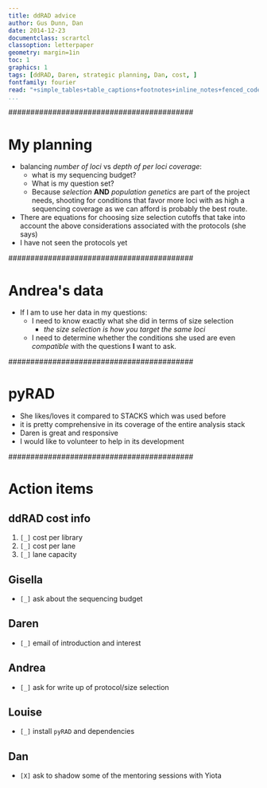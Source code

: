 ```yaml
---
title: ddRAD advice
author: Gus Dunn, Dan
date: 2014-12-23
documentclass: scrartcl
classoption: letterpaper
geometry: margin=1in
toc: 1
graphics: 1
tags: [ddRAD, Daren, strategic planning, Dan, cost, ]
fontfamily: fourier
read: "+simple_tables+table_captions+footnotes+inline_notes+fenced_code_blocks+fenced_code_attributes+fancy_lists+definition_lists+superscript+subscript+tex_math_dollars"
...
```




##########################################

# My planning #

- balancing _number of loci_ vs _depth of per loci coverage_:
    - what is my sequencing budget?
    - What is my question set?
    - Because _selection_ __AND__ _population genetics_ are part of the project needs, shooting for conditions that favor more loci with as high a sequencing coverage as we can afford is probably the best route.
- There are equations for choosing size selection cutoffs that take into account the above considerations associated with the protocols (she says)
- I have not seen the protocols yet


##########################################

# Andrea's data #

- If I am to use her data in my questions:
    - I need to know exactly what she did in terms of size selection
        - _the size selection is how you target the same loci_
    - I need to determine whether the conditions she used are even _compatible_ with the questions __I__ want to ask.

##########################################

# pyRAD #

- She likes/loves it compared to STACKS which was used before
- it is pretty comprehensive in its coverage of the entire analysis stack
- Daren is great and responsive
- I would like to volunteer to help in its development

##########################################

# Action items #

## ddRAD cost info ##

1. `[_]` cost per library
1. `[_]` cost per lane
1. `[_]` lane capacity

## Gisella ##

- `[_]` ask about the sequencing budget


## Daren ##

- `[_]` email of introduction and interest

## Andrea ##

- `[_]` ask for write up of protocol/size selection

## Louise ##

- `[_]` install `pyRAD` and dependencies

## Dan ##

- `[X]` ask to shadow some of the mentoring sessions with Yiota